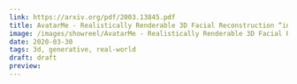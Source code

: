 ```yaml
---
link: https://arxiv.org/pdf/2003.13845.pdf
title: AvatarMe - Realistically Renderable 3D Facial Reconstruction “in-the-wild”
image: /images/showreel/AvatarMe - Realistically Renderable 3D Facial Reconstruction “in-the-wild”.jpg
date: 2020-03-30
tags: 3d, generative, real-world
draft: draft
preview:
---
```



